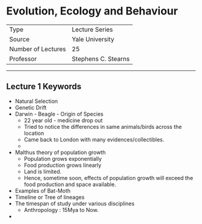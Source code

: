# Evolution, Ecology and Behaviour

|                    |                     |
| ------------------ | ------------------- |
| Type               | Lecture Series      |
| Source             | Yale University     |
| Number of Lectures | 25                  |
| Professor          | Stephens C. Stearns |

***

## Lecture 1 Keywords
* Natural Selection 
* Genetic Drift
* Darwin - Beagle - Origin of Species
	* 22 year old - medicine drop out
	* Tried to notice the differences in same animals/birds across the location
	* Came back to London with many evidences/collectibles.
	* 
* Malthus theory of population growth
	* Population grows exponentially
	* Food production grows linearly
	* Land is limited.
	* Hence, sometime soon, effects of population growth will exceed the food production and space available.
* Examples of Bat-Moth
* Timeline or Tree of lineages
* The timespan of study under various disciplines
	* Anthropology : 15Mya to Now.
* 